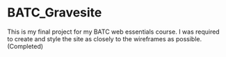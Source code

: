 # BATC_Gravesite
This is my final project for my BATC web essentials course. I was required to create and style the site as closely to the wireframes as possible. (Completed)
